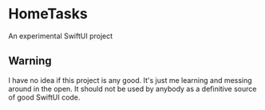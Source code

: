 # HomeTasks
An experimental SwiftUI project

## Warning
I have no idea if this project is any good. It's just me learning and messing around in the open. It should not be used by anybody as a definitive source of good SwiftUI code.
